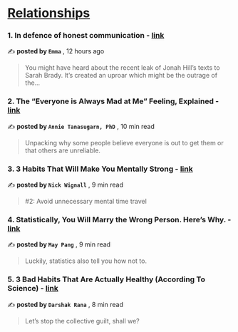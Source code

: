 
<h1><a href=https://medium.com/tag/relationships/recommended target="_blank" rel="noopener noreferrer">Relationships</a></h1>
<h3>1. In defence of honest communication - <a href=https://medium.com/@emma_gibbens?source=tag_recommended_feed---------0-84----------relationships----------72e4d72b_cc37_4203_bc72_ccafa9d1533e------- target="_blank" rel="noopener noreferrer">link</a></h3>

✍️ **posted by `Emma`** <date> , 12 hours ago</date>

<blockquote>You might have heard about the recent leak of Jonah Hill’s texts to Sarah Brady. It’s created an uproar which might be the outrage of the…</blockquote>

<h3>2. The “Everyone is Always Mad at Me” Feeling, Explained - <a href=https://medium.com/@thrivewithannie?source=tag_recommended_feed---------1-107----------relationships----------72e4d72b_cc37_4203_bc72_ccafa9d1533e------- target="_blank" rel="noopener noreferrer">link</a></h3>

✍️ **posted by `Annie Tanasugarn, PhD`** <date> , 10 min read</date>

<blockquote>Unpacking why some people believe everyone is out to get them or that others are unreliable.</blockquote>

<h3>3. 3 Habits That Will Make You Mentally Strong - <a href=https://medium.com/@nickwignall?source=tag_recommended_feed---------2-85----------relationships----------72e4d72b_cc37_4203_bc72_ccafa9d1533e------- target="_blank" rel="noopener noreferrer">link</a></h3>

✍️ **posted by `Nick Wignall`** <date> , 9 min read</date>

<blockquote>#2: Avoid unnecessary mental time travel</blockquote>

<h3>4. Statistically, You Will Marry the Wrong Person. Here’s Why. - <a href=https://medium.com/@maypang?source=tag_recommended_feed---------3-84----------relationships----------72e4d72b_cc37_4203_bc72_ccafa9d1533e------- target="_blank" rel="noopener noreferrer">link</a></h3>

✍️ **posted by `May Pang`** <date> , 9 min read</date>

<blockquote>Luckily, statistics also tell you how not to.</blockquote>

<h3>5. 3 Bad Habits That Are Actually Healthy (According To Science) - <a href=https://medium.com/@darshakrana?source=tag_recommended_feed---------4-107----------relationships----------72e4d72b_cc37_4203_bc72_ccafa9d1533e------- target="_blank" rel="noopener noreferrer">link</a></h3>

✍️ **posted by `Darshak Rana`** <date> , 8 min read</date>

<blockquote>Let’s stop the collective guilt, shall we?</blockquote>

